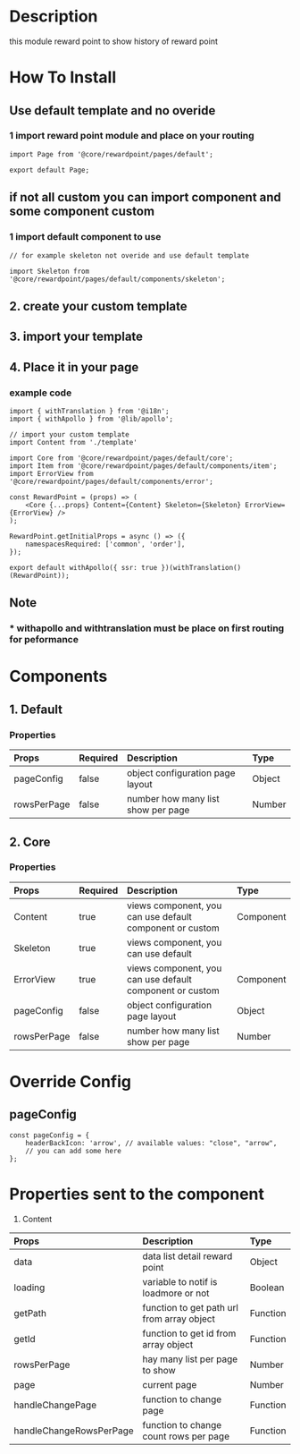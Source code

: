 # Description

this module reward point to show history of reward point

# How To Install
## Use default template and no overide
### 1 import reward point module and place on your routing


````
import Page from '@core/rewardpoint/pages/default';

export default Page;
````


## if not all custom you can import component and some component custom

### 1 import default component to use
````
// for example skeleton not overide and use default template

import Skeleton from '@core/rewardpoint/pages/default/components/skeleton';
````
## 2. create your custom template
## 3. import your template
## 4. Place it in your page
### example code
````
import { withTranslation } from '@i18n';
import { withApollo } from '@lib/apollo';

// import your custom template
import Content from './template'

import Core from '@core/rewardpoint/pages/default/core';
import Item from '@core/rewardpoint/pages/default/components/item';
import ErrorView from '@core/rewardpoint/pages/default/components/error';

const RewardPoint = (props) => (
    <Core {...props} Content={Content} Skeleton={Skeleton} ErrorView={ErrorView} />
);

RewardPoint.getInitialProps = async () => ({
    namespacesRequired: ['common', 'order'],
});

export default withApollo({ ssr: true })(withTranslation()(RewardPoint));

````

## Note
### * withapollo and withtranslation must be place on first routing for peformance


# Components
## 1. Default
### Properties
| Props       | Required | Description | Type |
| :---        | :---     | :---        |:---  |
| pageConfig  |  false   | object configuration page layout      | Object|
| rowsPerPage       |  false   | number how many list show per page     | Number|

## 2. Core
### Properties
| Props       | Required | Description | Type |
| :---        | :---     | :---        |:---  |
| Content      |  true    | views component, you can use default component or custom | Component |
| Skeleton      |  true    |  views component, you can use default 
| ErrorView      |  true    |  views component, you can use default component or custom | Component |
| pageConfig  |  false   | object configuration page layout      | Object|
| rowsPerPage       |  false   | number how many list show per page     | Number|

# Override Config
## pageConfig

````
const pageConfig = {
    headerBackIcon: 'arrow', // available values: "close", "arrow",
    // you can add some here
};
````

# Properties sent to the component
1. Content

| Props       | Description | Type |
| :---        | :---        |:---  |
| data     |  data list detail reward point      | Object |
| loading        |  variable to notif is loadmore or not      | Boolean |
| getPath        |     function to get path url from array object   | Function |
| getId        |  function to get id from array object  | Function |
| rowsPerPage        |  hay many list per page to show      | Number|
| page        |  current page      | Number|
| handleChangePage        |  function to change page      | Function|
| handleChangeRowsPerPage        |  function to change count rows per page      | Function|